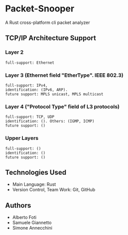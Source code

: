 # Packet-Snooper
A Rust cross-platform cli packet analyzer

## TCP/IP Architecture Support
### Layer 2 
    full-support: Ethernet
### Layer 3 (Ethernet field "EtherType". IEEE 802.3)
    full-support: IPv4, 
    identification: (IPv6, ARP).
    future support: MPLS unicast, MPLS multicast
### Layer 4 ("Protocol Type" field of L3 protocols)
    full-support: TCP, UDP
    identification: (). Others: (IGMP, ICMP)
    future support: ()
### Upper Layers
    full-support: ()
    identification: ()
    future support: ()

## Technologies Used
- Main Language: Rust
- Version Control, Team Work: Git, GitHub

## Authors
- Alberto Foti
- Samuele Giannetto
- Simone Annecchini
